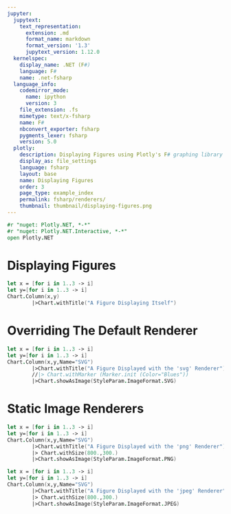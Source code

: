```yaml
---
jupyter:
  jupytext:
    text_representation:
      extension: .md
      format_name: markdown
      format_version: '1.3'
      jupytext_version: 1.12.0
  kernelspec:
    display_name: .NET (F#)
    language: F#
    name: .net-fsharp
  language_info:
    codemirror_mode:
      name: ipython
      version: 3
    file_extension: .fs
    mimetype: text/x-fsharp
    name: F#
    nbconvert_exporter: fsharp
    pygments_lexer: fsharp
    version: 5.0
  plotly:
    description: Displaying Figures using Plotly's F# graphing library
    display_as: file_settings
    language: fsharp
    layout: base
    name: Displaying Figures
    order: 3
    page_type: example_index
    permalink: fsharp/renderers/
    thumbnail: thumbnail/displaying-figures.png
---
```


```fsharp dotnet_interactive={"language": "fsharp"}
#r "nuget: Plotly.NET, *-*"
#r "nuget: Plotly.NET.Interactive, *-*"
open Plotly.NET

```

# Displaying Figures


```fsharp dotnet_interactive={"language": "fsharp"}
let x = [for i in 1..3 -> i]
let y=[for i in 1..3 -> i]
Chart.Column(x,y)
        |>Chart.withTitle("A Figure Displaying Itself")

```

# Overriding The Default Renderer


```fsharp dotnet_interactive={"language": "fsharp"}
let x = [for i in 1..3 -> i]
let y=[for i in 1..3 -> i]
Chart.Column(x,y,Name="SVG")
        |>Chart.withTitle("A Figure Displayed with the 'svg' Renderer")
        //|> Chart.withMarker (Marker.init (Color="Blues"))
        |>Chart.showAsImage(StyleParam.ImageFormat.SVG)

```

# Static Image Renderers


```fsharp dotnet_interactive={"language": "fsharp"}
let x = [for i in 1..3 -> i]
let y=[for i in 1..3 -> i]
Chart.Column(x,y,Name="SVG")
        |>Chart.withTitle("A Figure Displayed with the 'png' Renderer")
        |> Chart.withSize(800.,300.)
        |>Chart.showAsImage(StyleParam.ImageFormat.PNG)
```

```fsharp dotnet_interactive={"language": "fsharp"}
let x = [for i in 1..3 -> i]
let y=[for i in 1..3 -> i]
Chart.Column(x,y,Name="SVG")
        |>Chart.withTitle("A Figure Displayed with the 'jpeg' Renderer")
        |> Chart.withSize(800.,300.)
        |>Chart.showAsImage(StyleParam.ImageFormat.JPEG)
```
